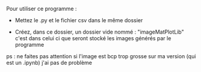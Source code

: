 Pour utiliser ce programme :

- Mettez le .py et le fichier csv dans le même dossier

- Créez, dans ce dossier, un dossier vide nommé : "imageMatPlotLib"
c'est dans celui ci que seront stocké les images générés par le programme

ps : ne faites pas attention si l'image est bcp trop grosse sur ma version (qui est un .ipynb) j'ai pas de problème 

